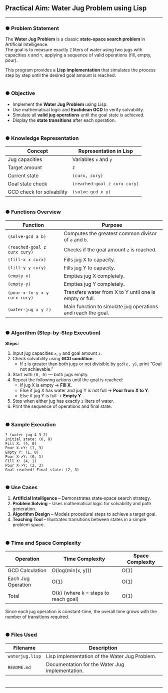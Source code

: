## Practical Aim: Water Jug Problem using Lisp

---

### ● Problem Statement
The **Water Jug Problem** is a classic **state-space search problem** in Artificial Intelligence.  
The goal is to measure exactly `Z` liters of water using two jugs with capacities `X` and `Y`, applying a sequence of valid operations (fill, empty, pour).

This program provides a **Lisp implementation** that simulates the process step by step until the desired goal amount is reached.

#

### ● Objective
- Implement the **Water Jug Problem** using Lisp.  
- Use mathematical logic and **Euclidean GCD** to verify solvability.  
- Simulate all **valid jug operations** until the goal state is achieved.  
- Display the **state transitions** after each operation.  

#

### ● Knowledge Representation

| Concept | Representation in Lisp |
|----------|-------------------------|
| Jug capacities | Variables `x` and `y` |
| Target amount | `z` |
| Current state | `(curx, cury)` |
| Goal state check | `(reached-goal z curx cury)` |
| GCD check for solvability | `(solve-gcd x y)` |

#

### ● Functions Overview

| Function | Purpose |
|-----------|----------|
| `(solve-gcd a b)` | Computes the greatest common divisor of `a` and `b`. |
| `(reached-goal z curx cury)` | Checks if the goal amount `z` is reached. |
| `(fill-x x curx)` | Fills jug X to capacity. |
| `(fill-y y cury)` | Fills jug Y to capacity. |
| `(empty-x)` | Empties jug X completely. |
| `(empty-y)` | Empties jug Y completely. |
| `(pour-x-to-y x y curx cury)` | Transfers water from X to Y until one is empty or full. |
| `(water-jug x y z)` | Main function to simulate jug operations and reach the goal. |

#

### ● Algorithm (Step-by-Step Execution)

**Steps:**
1. Input jug capacities `x`, `y` and goal amount `z`.  
2. Check solvability using **GCD condition**:  
   - If `z` is greater than both jugs or not divisible by `gcd(x, y)`, print “Goal not achievable.”  
3. Start with `(0, 0)` — both jugs empty.  
4. Repeat the following actions until the goal is reached:
   - If jug X is empty → **Fill X**.  
   - Else if jug X has water and jug Y is not full → **Pour from X to Y**.  
   - Else if jug Y is full → **Empty Y**.  
5. Stop when either jug has exactly `z` liters of water.  
6. Print the sequence of operations and final state.  

#

### ● Sample Execution

```
? (water-jug 4 3 2)
Initial state: (0, 0)
Fill X: (4, 0)
Pour X->Y: (1, 3)
Empty Y: (1, 0)
Pour X->Y: (0, 1)
Fill X: (4, 1)
Pour X->Y: (2, 3)
Goal reached! Final state: (2, 3)
```

#

### ● Use Cases

1. **Artificial Intelligence** – Demonstrates state-space search strategy.  
2. **Problem Solving** – Uses mathematical logic for solvability and path generation.  
3. **Algorithm Design** – Models procedural steps to achieve a target goal.  
4. **Teaching Tool** – Illustrates transitions between states in a simple problem space.  

#

### ● Time and Space Complexity

| Operation | Time Complexity | Space Complexity |
|------------|-----------------|------------------|
| GCD Calculation | O(log(min(x, y))) | O(1) |
| Each Jug Operation | O(1) | O(1) |
| Total | O(k) (where k = steps to reach goal) | O(1) |

Since each jug operation is constant-time, the overall time grows with the number of transitions required.

#

### ● Files Used

| Filename | Description |
|-----------|-------------|
| `waterjug.lisp` | Lisp implementation of the Water Jug Problem. |
| `README.md` | Documentation for the Water Jug implementation. |

#
---
